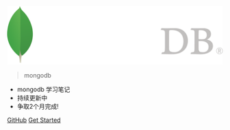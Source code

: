 ![logo-w150](_media/mongodb-logo-white.png)

> mongodb

- mongodb 学习笔记
- 持续更新中
- 争取2个月完成!

[GitHub](https://github.com/llcoolrayray/mongodb)
[Get Started](quick-start)

